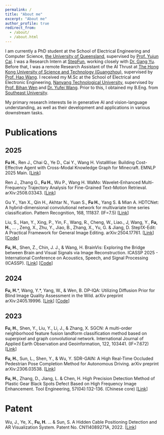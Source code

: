 ```yaml
---
permalink: /
title: "About me"
excerpt: "About me"
author_profile: true
redirect_from: 
  - /about/
  - /about.html
---
```


I am currently a PhD student at the School of Electrical Engineering and Computer Science, [the University of Queensland](https://www.uq.edu.au/), supervised by [Prof. Yujun Cai](https://vanoracai.github.io/). I was a Research Intern at [StepFun](https://www.stepfun.com/chats/new), working closely with [Dr. Gang Yu](https://www.skicyyu.org/). Before that, I was a remote Research Assistant of the AI Thrust at [The Hong Kong University of Science and Technology (Guangzhou)](https://hkust-gz.edu.cn/), supervised by [Prof. Hao Wang](https://wanghao.tech/). I received my M.Sc at the School of Electrical and Electronic Engineering, [Nanyang Technological University](https://www.ntu.edu.sg/), supervised by [Prof. Bihan Wen](https://personal.ntu.edu.sg/bihan.wen/) and [Dr. Yufei Wang](https://wyf0912.github.io/). Prior to this, I obtained my B.Eng. from [Southeast University](https://www.seu.edu.cn/english/main.htm).

My primary research interests lie in generative AI and vision-language understanding, as well as their development and applications in various downstream tasks.


Publications
======

2025
------
**Fu H.**, Ren J., Chai Q., Ye D., Cai Y., Wang H. VistaWise: Building Cost-Effective Agent with Cross-Modal Knowledge Graph for Minecraft. EMNLP 2025 Main. \[[Link](https://arxiv.org/pdf/2508.18722)\]

Ren J., Zhang G., **Fu H.**, Wu P., Wang H. WaMo: Wavelet-Enhanced Multi-Frequency Trajectory Analysis for Fine-Grained Text-Motion Retrieval.	arXiv:2508.03343. \[[Link](https://arxiv.org/pdf/2508.03343)\]

Gu Y., Yan X., Qin H., Akhtar N., Yuan S., **Fu H.**, Yang S. & Mian A. HDTCNet: A hybrid-dimensional convolutional network for multivariate time series classification. Pattern Recognition, 168, 111837. (IF=7.5) \[[Link](https://www.sciencedirect.com/science/article/pii/S0031320325004972)\]

Liu, S., Han, Y., Xing, P., Yin, F., Wang, R., Cheng, W., Liao., J, Wang, Y., **Fu, H.**, ... , Zeng, X., Zhu, Y., Jiao, B., Zhang, X., Yu, G. & Jiang, D. Step1X-Edit: A Practical Framework for General Image Editing. arXiv:2504.17761. \[[Link](https://arxiv.org/pdf/2504.17761)\] \[[Code](https://github.com/stepfun-ai/Step1X-Edit)\]

**Fu, H.**, Shen, Z., Chin, J. J., & Wang, H. BrainVis: Exploring the Bridge between Brain and Visual Signals via Image Reconstruction. ICASSP 2025 - International Conference on Acoustics, Speech, and Signal Processing (ICASSP). \[[Link](https://arxiv.org/pdf/2312.14871)\] \[[Code](https://github.com/RomGai/BrainVis)\]

2024
------
**Fu, H.***, Wang, Y.\*, Yang, W., & Wen, B. DP-IQA: Utilizing Diffusion Prior for Blind Image Quality Assessment in the Wild. arXiv preprint arXiv:2405.19996. \[[Link](https://arxiv.org/pdf/2405.19996)\] \[[Code](https://github.com/RomGai/DP-IQA)\]

2023
------
**Fu, H.**, Shen, Y., Liu, Y., Li, J., & Zhang, X. SGCN: A multi-order neighborhood feature fusion landform classification method based on superpixel and graph convolutional network. International Journal of Applied Earth Observation and Geoinformation, 122, 103441. (IF=7.672) \[[Link](https://www.sciencedirect.com/science/article/pii/S1569843223002650)\]

**Fu, H.**, Sun, L., Shen, Y., & Wu, Y. SDR-GAIN: A High Real-Time Occluded Pedestrian Pose Completion Method for Autonomous Driving. arXiv preprint arXiv:2306.03538. \[[Link](https://arxiv.org/pdf/2306.03538)\]

**Fu, H.**, Zhang, D., Jiang, L. & Chen, H. High Precision Detection Method of Plastic Gear Black Spots Defect Based on High Frequency Image Enhancement. Tool Engineering, 57(04):132-136. (Chinese core) \[[Link](https://kns.cnki.net/kcms2/article/abstract?v=7gnxONS3vkmr0PO2FivcI-v8oH6JXWF13Z82VSRKjT0BHlPeLE4mmqHH8YBLszctPWufwyPwmhybhw8mglgIzoDYXlPSQ52yM8EHHRGmkf8lIZjDJMdfSOZGtigau6vluEHs_zwzhB2b4QnBTMrnJ_QNWqRe9Ujp-BvKcD4wa_U=&uniplatform=NZKPT)\]

Patent
======
Wu, J., Ye, X., **Fu, H.** ... & Sun, S. A Hidden Cable Positioning Detection and AR Visualization System. Patent No. CN114089271A, 2022. \[[Link](https://kns.cnki.net/kcms2/article/abstract?v=7gnxONS3vkkN-lzksUDcjVKWbN-kjYLMphZYi2nGTKTudNqnhQS_43yBEL8HG0s0Fd98V4X-x4ycrKvKhOluwBQ0bjxK0u54i7n2BMo5FdFV6XGel7nQcW0P2wbXGHd9bVhDrnYc-MMBKOw9K4c02vwzQwuvQuARPt7jgQTI0kyfVLuCzkJs6O_i-NhsjV7E-yG60OiSebzNl-owaoxNrw8cBRG-VP0axn7XxcL3gNo=&uniplatform=NZKPT&language=CHS)\]
